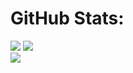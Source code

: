 # GitHub Stats:

![](https://github-readme-stats.vercel.app/api?username=xXemran05khanXx&theme=ambient_gradient&hide_border=true&include_all_commits=false&count_private=false)
![](https://github-readme-streak-stats.herokuapp.com/?user=Xxemran05khanxX&theme=dark&hide_border=false)<br/>
![](https://github-readme-stats.vercel.app/api/top-langs/?username=Xxemran05khanxX&theme=dark&hide_border=false&include_all_commits=true&count_private=true&layout=compact)




